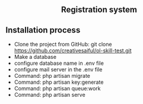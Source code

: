 



<h2 align="center"> Registration system  </h2>

</p>

## Installation process


- Clone the project from GitHub:  git clone https://github.com/creativesaiful/ol-skill-test.git
- Make a database
- configure database name in .env file
- configure mail server in the .env file
- Command: php artisan migrate
- Command: php artisan key:generate
- Command: php artisan queue:work
- Command: php artisan serve


